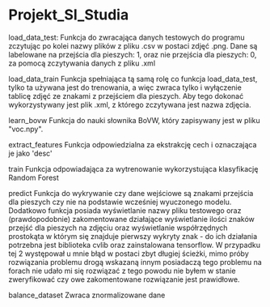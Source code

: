 # Projekt_SI_Studia


load_data_test: 
  Funkcja do zwracająca danych testowych do programu zczytując po kolei nazwy plików z pliku .csv w postaci zdjęć .png. Dane są labelowane na przejścia dla pieszych: 1, oraz nie przejścia dla pieszych: 0, za pomocą zczytywania danych z pliku .xml
  
  
load_data_train
  Funkcja spełniająca tą samą rolę co funkcja load_data_test, tylko ta używana jest do trenowania, a więc zwraca tylko i wyłączenie tablicę zdjęć ze znakami z przejściem dla         pieszych. Aby tego dokonać wykorzystywany jest plik .xml, z którego zczytywana jest nazwa zdjęcia.


learn_bovw
   Funkcja do nauki słownika BoVW, który zapisywany jest w pliku  "voc.npy".
  
  
extract_features
  Funkcja odpowiedzialna za ekstrakcję cech i oznaczająca je jako 'desc'
  
  
train
  Funkcja odpowiadająca za wytrenowanie wykorzystująca klasyfikację Random Forest
  
  
predict
  Funkcja do wykrywanie czy dane wejściowe są znakami przejścia dla pieszych czy nie na podstawie wcześniej wyuczonego modelu. Dodatkowo funkcja posiada wyświetlanie nazwy pliku   testowego oraz (prawdopodobnie)  zakomentowane działające wyświetlanie ilości znaków przejść dla pieszych na zdjęciu oraz wyświetlanie współrzędnych prostokąta w którym się     znajduje pierwszy wykryty znak - do ich działania potrzebna jest biblioteka cvlib oraz zainstalowana tensorflow. W przypadku tej 2 występował u mnie błąd w postaci zbyt     długiej  ścieżki, mimo próby rozwiązania problemu drogą wskazaną innym posiadaczą tego problemu na forach nie udało mi się rozwiązać z tego powodu nie byłem w stanie  zweryfikować czy owe   zakomentowane rozwiązanie jest prawidłowe.
  
  
 balance_dataset
  Zwraca znormalizowane dane
